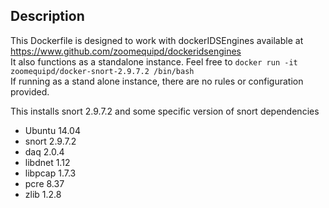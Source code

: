 ## Description ##

This Dockerfile is designed to work with dockerIDSEngines available at https://www.github.com/zoomequipd/dockeridsengines  
It also functions as a standalone instance.  Feel free to `docker run -it zoomequipd/docker-snort-2.9.7.2 /bin/bash`  
If running as a stand alone instance, there are no rules or configuration provided.  

This installs snort 2.9.7.2 and some specific version of snort dependencies 

*	Ubuntu 14.04
*	snort 2.9.7.2
*	daq 2.0.4
*	libdnet 1.12
*	libpcap 1.7.3
*	pcre 8.37
*	zlib 1.2.8
